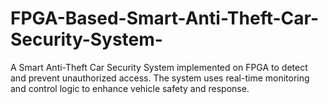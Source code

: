 # FPGA-Based-Smart-Anti-Theft-Car-Security-System-
A Smart Anti-Theft Car Security System implemented on FPGA to detect and prevent unauthorized access. The system uses real-time monitoring and control logic to enhance vehicle safety and response.

